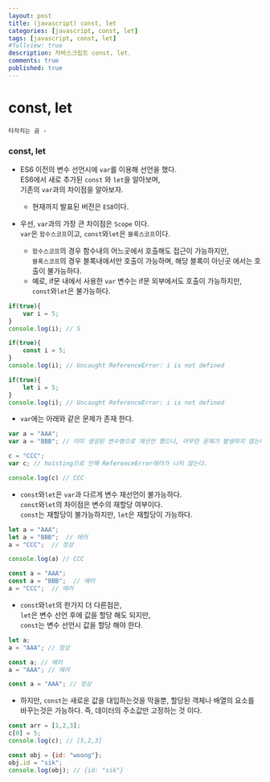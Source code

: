 ```yaml
---
layout: post
title: (javascript) const, let
categories: [javascript, const, let]
tags: [javascript, const, let]
#fullview: true
description: 자바스크립트 const, let.
comments: true
published: true
---
```


const, let
===

`타자치는 곰 - `
<br/>


### const, let
* ES6 이전의 변수 선언시에 `var`를 이용해 선언을 했다.<br/>
ES6에서 새로 추가된 `const` 와 `let`을 알아보며,<br/>
기존의 `var`과의 차이점을 알아보자.
  * 현재까지 발표된 버전은 `ES8`이다.

* 우선, `var`과의 가장 큰 차이점은 `Scope` 이다.<br/>
`var`은 `함수스코프`이고, `const`와`let`은 `블록스코프`이다.
  * `함수스코프`의 경우 함수내의 어느곳에서 호출해도 접근이 가능하지만,<br/>
  `블록스코프`의 경우 블록내에서만 호출이 가능하며, 해당 블록이 아닌곳 에서는 호출이 불가능하다.
  * 예로, if문 내에서 사용한 `var` 변수는 if문 외부에서도 호출이 가능하지만, `const`와`let`은 불가능하다.

```javascript
if(true){
    var i = 5;
}
console.log(i); // 5
```
```javascript
if(true){
    const i = 5;
}
console.log(i); // Uncaught ReferenceError: i is not defined
```
```javascript
if(true){
    let i = 5;
}
console.log(i); // Uncaught ReferenceError: i is not defined
```

* `var`에는 아래와 같은 문제가 존재 한다.

```javascript
var a = "AAA";
var a = "BBB"; // 이미 생성된 변수명으로 재선언 했으나, 아무런 문제가 발생하지 않는다.

c = "CCC";
var c; // hoisting으로 인해 ReferenceError에러가 나지 않는다.

console.log(c) // CCC
```

* `const`와`let`은 `var`과 다르게 변수 재선언이 불가능하다.<br/>
`const`와`let`의 차이점은 변수의 재할당 여부이다.<br/>
`const`는 재할당이 불가능하지만, `let`은 재할당이 가능하다.

```javascript
let a = "AAA";
let a = "BBB";  // 에러
a = "CCC";  // 정상

console.log(a) // CCC
```
```javascript
const a = "AAA";
const a = "BBB";  // 에러
a = "CCC";  // 에러
```

* `const`와`let`의 한가지 더 다른점은,<br/>
`let`은 변수 선언 후에 값을 할당 해도 되지만,<br/>
`const`는 변수 선언시 값을 할당 해야 한다.

```javascript
let a;
a = "AAA"; // 정상
```
```javascript
const a; // 에러
a = "AAA"; // 에러

const a = "AAA"; // 정상
```

* 하지만, `const`는 새로운 값을 대입하는것을 막을뿐, 할당된 객체나 배열의 요소를 바꾸는것은 가능하다. 즉, 데이터의 주소값만 고정하는 것 이다.

```javascript
const arr = [1,2,3];
c[0] = 5;
console.log(c); // [5,2,3]
```
```javascript
const obj = {id: "woong"};
obj.id = "sik";
console.log(obj); // {id: "sik"}
```
